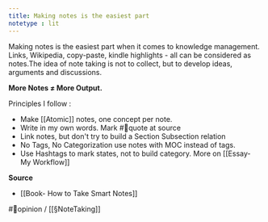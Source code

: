 ```yaml
---
title: Making notes is the easiest part
notetype : lit
---
```


Making notes is the easiest part when it comes to knowledge management. Links, Wikipedia, copy-paste, kindle highlights - all can be considered as notes.The idea of note taking is not to collect, but to develop ideas, arguments and discussions.

**More Notes ≠ More Output.**

Principles I follow : 
- Make [[Atomic]] notes, one concept per note. 
- Write in my own words. Mark #🔖quote at source
- Link notes, but don't try to build a Section Subsection relation 
- No Tags, No Categorization use notes with MOC instead of tags. 
- Use Hashtags to mark states, not to build category. 
More on [[Essay- My Workflow]]

**Source**
- [[Book- How to Take Smart Notes]]

#🌱opinion / [[§NoteTaking]]